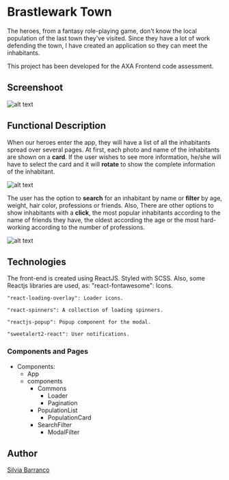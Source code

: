 # Brastlewark Town

The heroes, from a fantasy role-playing game, don't know the local population of the last town they've visited.
Since they have a lot of work defending the town, I have created an application so they can meet the inhabitants.

This project has been developed for the AXA Frontend code assessment.

## Screenshoot

![alt text](./images/app.png "App" )

## Functional Description

When our heroes enter the app, they will have a list of all the inhabitants spread over several pages. 
At first, each photo and name of the inhabitants are shown on a **card**. If the user wishes to see more information, he/she will have to select the card and it will **rotate** to show the complete information of the inhabitant.

![alt text](./images/back.png "Back")

The user has the option to **search** for an inhabitant by name or **filter** by age, weight, hair color, professions or friends. Also, There are other options to show inhabitants with a **click**, the most popular inhabitants according to the name of friends they have, the oldest according the age or the most hard-working according to the number of professions.

![alt text](./images/filter.png "Filer")

## Technologies

The front-end is created using ReactJS. Styled with SCSS.
Also, some Reactjs libraries are used, as:
    "react-fontawesome": Icons.

    "react-loading-overlay": Loader icons.

    "react-spinners": A collection of loading spinners.

    "reactjs-popup": Popup component for the modal.

    "sweetalert2-react": User notifications.

### Components and Pages

- Components:
    - App
    - components
        - Commons
            - Loader
            - Pagination
        - PopulationList
            - PopulationCard
        - SearchFilter
            - ModalFilter

## Author

[Silvia Barranco](https://github.com/sbarranco)


